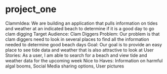 # project_one

ClammIdea: We are building an application that pulls information on tides and weather at an indicated beach to determine if it is a good day to go clam digging
Target Audience: Clam Diggers
Problem: Our problem is that clam diggers need to look in several places to find all the information needed to determine good beach days
Goal: Our goal is to provide an easy place to see tide data and weather that is also attractive to look at 
User Stories: As a user, I am able to search for a beach and view tide and weather data for the upcoming week
Nice to Haves: Information on harmful algal booms, Social Media sharing options, User pictures

